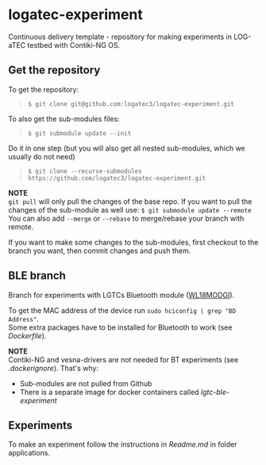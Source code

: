 # logatec-experiment

Continuous delivery template - repository for making experiments in LOG-aTEC testbed with Contiki-NG OS.

## Get the repository

To get the repository:
>```$ git clone git@github.com:logatec3/logatec-experiment.git```

To also get the sub-modules files:
>```$ git submodule update --init```

Do it in one step (but you will also get all nested sub-modules, which we usually do not need)
>```$ git clone --recurse-submodules https://github.com/logatec3/logatec-experiment.git```

**NOTE** \
`git pull` will only pull the changes of the base repo.
If you want to pull the changes of the sub-module as well use: ```$ git submodule update --remote```
You can also add `--merge` or `--rebase` to merge/rebase your branch with remote.

If you want to make some changes to the sub-modules, first checkout to the branch you want, then commit changes and push them.

## BLE branch

Branch for experiments with LGTCs Bluetooth module ([WL18MODGI](https://www.ti.com/product/WL1835MOD "Datasheet")).

To get the MAC address of the device run ```sudo hciconfig | grep "BD Address"```. \
Some extra packages have to be installed for Bluetooth to work (see *Dockerfile*).

**NOTE** \
Contiki-NG and vesna-drivers are not needed for BT experiments (see *.dockerignore*). That's why:

* Sub-modules are not pulled from Github
* There is a separate image for docker containers called *lgtc-ble-experiment*

## Experiments

To make an experiment follow the instructions in *Readme.md* in folder applications.
